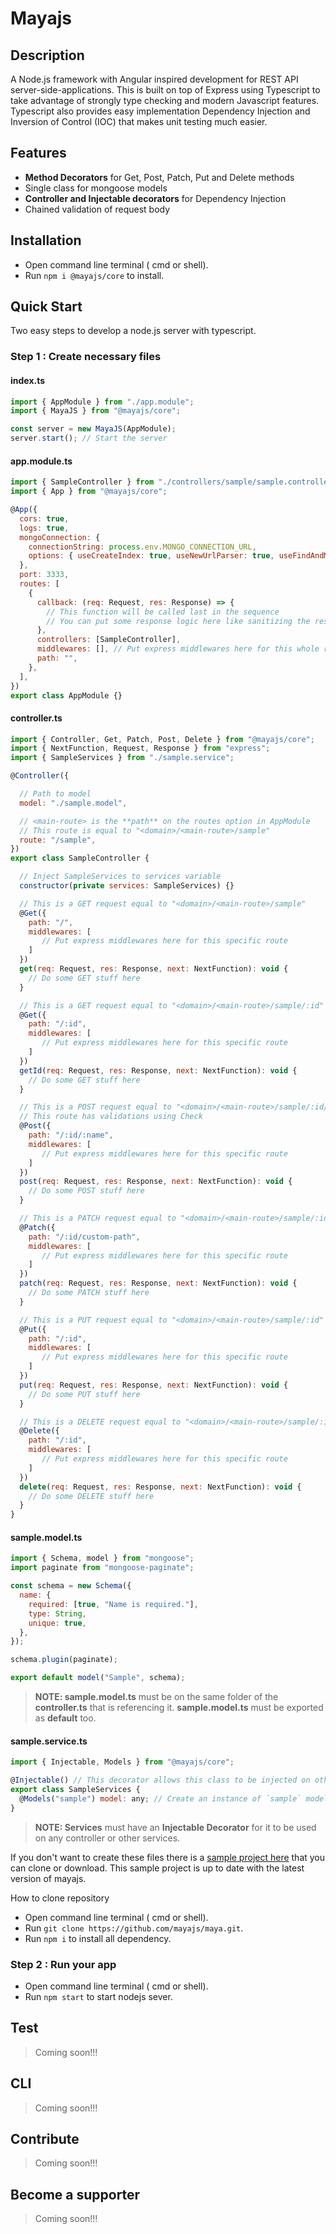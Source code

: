 # Mayajs

## Description

A Node.js framework with Angular inspired development for REST API server-side-applications. This is built on top of Express using Typescript to take advantage of strongly type checking and modern Javascript features. Typescript also provides easy implementation Dependency Injection and Inversion of Control (IOC) that makes unit testing much easier.

## Features

- **Method Decorators** for Get, Post, Patch, Put and Delete methods
- Single class for mongoose models
- **Controller and Injectable decorators** for Dependency Injection
- Chained validation of request body

## Installation

- Open command line terminal ( cmd or shell).
- Run `npm i @mayajs/core` to install.

## Quick Start

Two easy steps to develop a node.js server with typescript.

### Step 1 : Create necessary files

#### index.ts

```javascript
import { AppModule } from "./app.module";
import { MayaJS } from "@mayajs/core";

const server = new MayaJS(AppModule);
server.start(); // Start the server
```

#### app.module.ts

```javascript
import { SampleController } from "./controllers/sample/sample.controllers";
import { App } from "@mayajs/core";

@App({
  cors: true,
  logs: true,
  mongoConnection: {
    connectionString: process.env.MONGO_CONNECTION_URL,
    options: { useCreateIndex: true, useNewUrlParser: true, useFindAndModify: false },
  },
  port: 3333,
  routes: [
    {
      callback: (req: Request, res: Response) => {
        // This function will be called last in the sequence
        // You can put some response logic here like sanitizing the response and etc.
      },
      controllers: [SampleController],
      middlewares: [], // Put express middlewares here for this whole route
      path: "",
    },
  ],
})
export class AppModule {}
```

#### controller.ts

```javascript
import { Controller, Get, Patch, Post, Delete } from "@mayajs/core";
import { NextFunction, Request, Response } from "express";
import { SampleServices } from "./sample.service";

@Controller({

  // Path to model
  model: "./sample.model",

  // <main-route> is the **path** on the routes option in AppModule
  // This route is equal to "<domain>/<main-route>/sample"
  route: "/sample",
})
export class SampleController {

  // Inject SampleServices to services variable
  constructor(private services: SampleServices) {}

  // This is a GET request equal to "<domain>/<main-route>/sample"
  @Get({
    path: "/",
    middlewares: [
       // Put express middlewares here for this specific route
    ]
  })
  get(req: Request, res: Response, next: NextFunction): void {
    // Do some GET stuff here
  }

  // This is a GET request equal to "<domain>/<main-route>/sample/:id"
  @Get({
    path: "/:id",
    middlewares: [
       // Put express middlewares here for this specific route
    ]
  })
  getId(req: Request, res: Response, next: NextFunction): void {
    // Do some GET stuff here
  }

  // This is a POST request equal to "<domain>/<main-route>/sample/:id/:name"
  // This route has validations using Check
  @Post({
    path: "/:id/:name",
    middlewares: [
       // Put express middlewares here for this specific route
    ]
  })
  post(req: Request, res: Response, next: NextFunction): void {
    // Do some POST stuff here
  }

  // This is a PATCH request equal to "<domain>/<main-route>/sample/:id/custom-path"
  @Patch({
    path: "/:id/custom-path",
    middlewares: [
       // Put express middlewares here for this specific route
    ]
  })
  patch(req: Request, res: Response, next: NextFunction): void {
    // Do some PATCH stuff here
  }

  // This is a PUT request equal to "<domain>/<main-route>/sample/:id"
  @Put({
    path: "/:id",
    middlewares: [
       // Put express middlewares here for this specific route
    ]
  })
  put(req: Request, res: Response, next: NextFunction): void {
    // Do some PUT stuff here
  }

  // This is a DELETE request equal to "<domain>/<main-route>/sample/:id"
  @Delete({
    path: "/:id",
    middlewares: [
       // Put express middlewares here for this specific route
    ]
  })
  delete(req: Request, res: Response, next: NextFunction): void {
    // Do some DELETE stuff here
  }
}
```

#### sample.model.ts

```javascript
import { Schema, model } from "mongoose";
import paginate from "mongoose-paginate";

const schema = new Schema({
  name: {
    required: [true, "Name is required."],
    type: String,
    unique: true,
  },
});

schema.plugin(paginate);

export default model("Sample", schema);
```

> **NOTE: sample.model.ts** must be on the same folder of the **controller.ts** that is referencing it.
> **sample.model.ts** must be exported as **default** too.

#### sample.service.ts

```javascript
import { Injectable, Models } from "@mayajs/core";

@Injectable() // This decorator allows this class to be injected on other modules
export class SampleServices {
  @Models("sample") model: any; // Create an instance of `sample` model
}
```

> **NOTE: Services** must have an **Injectable Decorator** for it to be used on any controller or other services.

If you don't want to create these files there is a [sample project here](https://github.com/Mackignacio/maya-sample.git) that you can clone or download. This sample project is up to date with the latest version of mayajs.

How to clone repository

- Open command line terminal ( cmd or shell).
- Run `git clone https://github.com/mayajs/maya.git`.
- Run `npm i` to install all dependency.

### Step 2 : Run your app

- Open command line terminal ( cmd or shell).
- Run `npm start` to start nodejs sever.

## Test

> Coming soon!!!

## CLI

> Coming soon!!!

## Contribute

> Coming soon!!!

## Become a supporter

> Coming soon!!!
